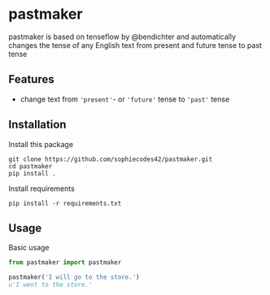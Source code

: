 # pastmaker
pastmaker is based on tenseflow by @bendichter and automatically changes the tense of any English text from present and future tense to past tense


## Features
- change text from `'present'`- or `'future'` tense to `'past'` tense

## Installation

Install this package
```
git clone https://github.com/sophiecodes42/pastmaker.git
cd pastmaker
pip install .
```
Install requirements
```
pip install -r requirements.txt
```

## Usage
Basic usage
```python
from pastmaker import pastmaker

pastmaker('I will go to the store.')
u'I went to the store.'
```

